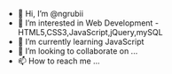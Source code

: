 - 👋 Hi, I’m @ngrubii
- 👀 I’m interested in Web Development - HTML5,CSS3,JavaScript,jQuery,mySQL
- 🌱 I’m currently learning JavaScript
- 💞️ I’m looking to collaborate on ...
- 📫 How to reach me ...

<!---
ngrubii/ngrubii is a ✨ special ✨ repository because its `README.md` (this file) appears on your GitHub profile.
You can click the Preview link to take a look at your changes.
--->
